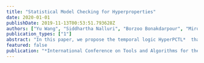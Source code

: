 ```yaml
---
title: "Statistical Model Checking for Hyperproperties"
date: 2020-01-01
publishDate: 2019-11-13T00:53:51.793628Z
authors: ["Yu Wang", "Siddhartha Nalluri", "Borzoo Bonakdarpour", "Miroslav Pajic"]
publication_types: ["1"]
abstract: "In this paper, we propose the temporal logic HyperPCTL*  that extends PCTL  and HyperPCTL to reason about probabilistic hyperproperties. It allows expressing probabilistic hyperproperties with nested temporal and probability operators. We show that HyperPCTL* can express important probabilistic information-flow security policies. Furthermore, for the first time, we investigate statistical model checking (SMC) algorithms for HyperPCTL*  specifications in discrete-time Markov chains (DTMC). To this end, we first study SMC for HyperPCTL*  specifications with non-nested probability operators for a desired confidence or significance level. Unlike existing SMC algorithms which are based on sequential probability ratio tests (SPRT), we use the Clopper-Pearson confidence interval to avoid the need of a priori knowledge on the indifference margin. Then, we extend the proposed SMC algorithms to HyperPCTL*  specifications with multiple probability operators that are nested in different ways. Finally, we evaluate the proposed algorithms on two examples, dining cryptographers and probabilistic causation."
featured: false
publication: "*International Conference on Tools and Algorithms for the Construction and Analysis of Systems (TACAS) (Under Review)*"
---
```


